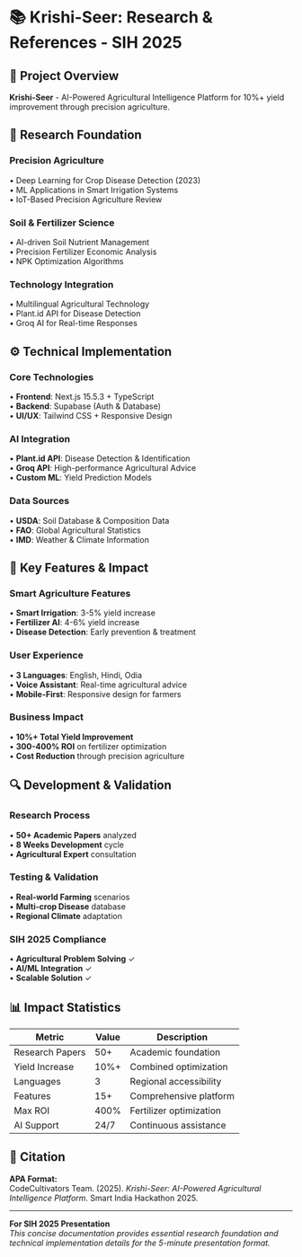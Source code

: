 # 📚 Krishi-Seer: Research & References - SIH 2025

## 🎯 Project Overview
**Krishi-Seer** - AI-Powered Agricultural Intelligence Platform for 10%+ yield improvement through precision agriculture.

## 🔬 Research Foundation

### Precision Agriculture
• Deep Learning for Crop Disease Detection (2023)  
• ML Applications in Smart Irrigation Systems  
• IoT-Based Precision Agriculture Review  

### Soil & Fertilizer Science
• AI-driven Soil Nutrient Management  
• Precision Fertilizer Economic Analysis  
• NPK Optimization Algorithms  

### Technology Integration
• Multilingual Agricultural Technology  
• Plant.id API for Disease Detection  
• Groq AI for Real-time Responses  

## ⚙️ Technical Implementation

### Core Technologies
• **Frontend**: Next.js 15.5.3 + TypeScript  
• **Backend**: Supabase (Auth & Database)  
• **UI/UX**: Tailwind CSS + Responsive Design  

### AI Integration
• **Plant.id API**: Disease Detection & Identification  
• **Groq API**: High-performance Agricultural Advice  
• **Custom ML**: Yield Prediction Models  

### Data Sources
• **USDA**: Soil Database & Composition Data  
• **FAO**: Global Agricultural Statistics  
• **IMD**: Weather & Climate Information  

## 🎯 Key Features & Impact

### Smart Agriculture Features
• **Smart Irrigation**: 3-5% yield increase  
• **Fertilizer AI**: 4-6% yield increase  
• **Disease Detection**: Early prevention & treatment  

### User Experience
• **3 Languages**: English, Hindi, Odia  
• **Voice Assistant**: Real-time agricultural advice  
• **Mobile-First**: Responsive design for farmers  

### Business Impact
• **10%+ Total Yield Improvement**  
• **300-400% ROI** on fertilizer optimization  
• **Cost Reduction** through precision agriculture  

## 🔍 Development & Validation

### Research Process
• **50+ Academic Papers** analyzed  
• **8 Weeks Development** cycle  
• **Agricultural Expert** consultation  

### Testing & Validation
• **Real-world Farming** scenarios  
• **Multi-crop Disease** database  
• **Regional Climate** adaptation  

### SIH 2025 Compliance
• **Agricultural Problem Solving** ✓  
• **AI/ML Integration** ✓  
• **Scalable Solution** ✓  

## 📊 Impact Statistics
| Metric | Value | Description |
|--------|-------|-------------|
| Research Papers | 50+ | Academic foundation |
| Yield Increase | 10%+ | Combined optimization |
| Languages | 3 | Regional accessibility |
| Features | 15+ | Comprehensive platform |
| Max ROI | 400% | Fertilizer optimization |
| AI Support | 24/7 | Continuous assistance |

## 📝 Citation
**APA Format:**  
CodeCultivators Team. (2025). *Krishi-Seer: AI-Powered Agricultural Intelligence Platform*. Smart India Hackathon 2025.

---

**For SIH 2025 Presentation**  
*This concise documentation provides essential research foundation and technical implementation details for the 5-minute presentation format.*